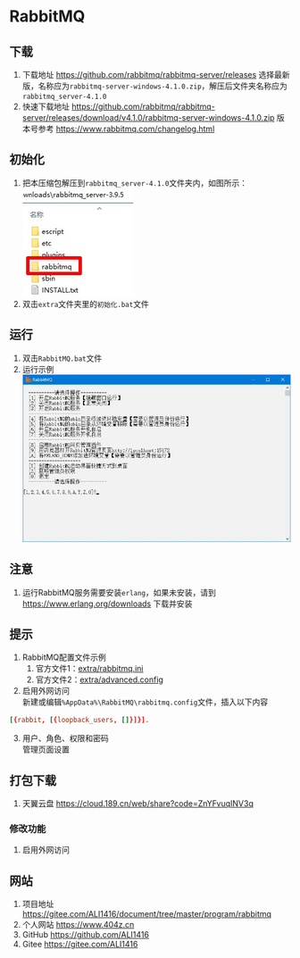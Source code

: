 # RabbitMQ

## 下载

1. 下载地址 <https://github.com/rabbitmq/rabbitmq-server/releases> 选择最新版，名称应为`rabbitmq-server-windows-4.1.0.zip`，解压后文件夹名称应为`rabbitmq_server-4.1.0`
2. 快速下载地址 <https://github.com/rabbitmq/rabbitmq-server/releases/download/v4.1.0/rabbitmq-server-windows-4.1.0.zip> 版本号参考 <https://www.rabbitmq.com/changelog.html>

## 初始化

1. 把本压缩包解压到`rabbitmq_server-4.1.0`文件夹内，如图所示：  
![初始化示例](img/初始化示例.jpg)
2. 双击`extra`文件夹里的`初始化.bat`文件

## 运行

1. 双击`RabbitMQ.bat`文件
2. 运行示例  
![运行示例](img/运行示例.jpg)

## 注意

1. 运行RabbitMQ服务需要安装`erlang`，如果未安装，请到 <https://www.erlang.org/downloads> 下载并安装

## 提示

1. RabbitMQ配置文件示例
   1. 官方文件1：[extra/rabbitmq.ini](extra/rabbitmq.ini)
   2. 官方文件2：[extra/advanced.config](extra/advanced.config)
2. 启用外网访问  
新建或编辑`%AppData%\RabbitMQ\rabbitmq.config`文件，插入以下内容

```conf
[{rabbit, [{loopback_users, []}]}].
```

3. 用户、角色、权限和密码  
管理页面设置

## 打包下载

1. 天翼云盘 <https://cloud.189.cn/web/share?code=ZnYFvuqINV3q>

### 修改功能

1. 启用外网访问

## 网站

1. 项目地址 <https://gitee.com/ALI1416/document/tree/master/program/rabbitmq>
2. 个人网站 <https://www.404z.cn>
3. GitHub <https://github.com/ALI1416>
4. Gitee <https://gitee.com/ALI1416>
